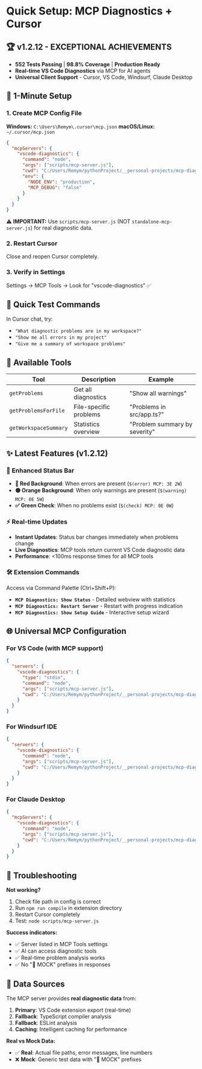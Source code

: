 # Quick Setup: MCP Diagnostics + Cursor

## 🏆 **v1.2.12 - EXCEPTIONAL ACHIEVEMENTS**
- **552 Tests Passing** | **98.8% Coverage** | **Production Ready**
- **Real-time VS Code Diagnostics** via MCP for AI agents
- **Universal Client Support** - Cursor, VS Code, Windsurf, Claude Desktop

## 🚀 1-Minute Setup

### 1. Create MCP Config File
**Windows:** `C:\Users\Remym\.cursor\mcp.json`
**macOS/Linux:** `~/.cursor/mcp.json`

```json
{
  "mcpServers": {
    "vscode-diagnostics": {
      "command": "node",
      "args": ["scripts/mcp-server.js"],
      "cwd": "C:/Users/Remym/pythonProject/__personal-projects/mcp-diagnostics-extension",
      "env": {
        "NODE_ENV": "production",
        "MCP_DEBUG": "false"
      }
    }
  }
}
```

⚠️ **IMPORTANT:** Use `scripts/mcp-server.js` (NOT `standalone-mcp-server.js`) for real diagnostic data.

### 2. Restart Cursor
Close and reopen Cursor completely.

### 3. Verify in Settings
Settings → MCP Tools → Look for "vscode-diagnostics" ✅

## 🧪 Quick Test Commands

In Cursor chat, try:
- `"What diagnostic problems are in my workspace?"`
- `"Show me all errors in my project"`
- `"Give me a summary of workspace problems"`

## 🔧 Available Tools

| Tool | Description | Example |
|------|-------------|---------|
| `getProblems` | Get all diagnostics | "Show all warnings" |
| `getProblemsForFile` | File-specific problems | "Problems in src/app.ts?" |
| `getWorkspaceSummary` | Statistics overview | "Problem summary by severity" |

## ✨ Latest Features (v1.2.12)

### 🎨 Enhanced Status Bar
- **🔴 Red Background**: When errors are present (`$(error) MCP: 3E 2W`)
- **🟡 Orange Background**: When only warnings are present (`$(warning) MCP: 0E 5W`)
- **✅ Green Check**: When no problems exist (`$(check) MCP: 0E 0W`)

### ⚡ Real-time Updates
- **Instant Updates**: Status bar changes immediately when problems change
- **Live Diagnostics**: MCP tools return current VS Code diagnostic data
- **Performance**: <100ms response times for all MCP tools

### 🛠️ Extension Commands
Access via Command Palette (Ctrl+Shift+P):
- **`MCP Diagnostics: Show Status`** - Detailed webview with statistics
- **`MCP Diagnostics: Restart Server`** - Restart with progress indication
- **`MCP Diagnostics: Show Setup Guide`** - Interactive setup wizard

## 🌐 Universal MCP Configuration

### For VS Code (with MCP support)
```json
{
  "servers": {
    "vscode-diagnostics": {
      "type": "stdio",
      "command": "node",
      "args": ["scripts/mcp-server.js"],
      "cwd": "C:/Users/Remym/pythonProject/__personal-projects/mcp-diagnostics-extension"
    }
  }
}
```

### For Windsurf IDE
```json
{
  "servers": {
    "vscode-diagnostics": {
      "command": "node",
      "args": ["scripts/mcp-server.js"],
      "cwd": "C:/Users/Remym/pythonProject/__personal-projects/mcp-diagnostics-extension"
    }
  }
}
```

### For Claude Desktop
```json
{
  "mcpServers": {
    "vscode-diagnostics": {
      "command": "node",
      "args": ["scripts/mcp-server.js"],
      "cwd": "C:/Users/Remym/pythonProject/__personal-projects/mcp-diagnostics-extension"
    }
  }
}
```

## 🐛 Troubleshooting

**Not working?**
1. Check file path in config is correct
2. Run `npm run compile` in extension directory
3. Restart Cursor completely
4. Test: `node scripts/mcp-server.js`

**Success indicators:**
- ✅ Server listed in MCP Tools settings
- ✅ AI can access diagnostic tools
- ✅ Real-time problem analysis works
- ✅ No "🧪 MOCK" prefixes in responses

## 🎯 Data Sources

The MCP server provides **real diagnostic data** from:
1. **Primary**: VS Code extension export (real-time)
2. **Fallback**: TypeScript compiler analysis
3. **Fallback**: ESLint analysis
4. **Caching**: Intelligent caching for performance

**Real vs Mock Data:**
- ✅ **Real**: Actual file paths, error messages, line numbers
- ❌ **Mock**: Generic test data with "🧪 MOCK" prefixes
